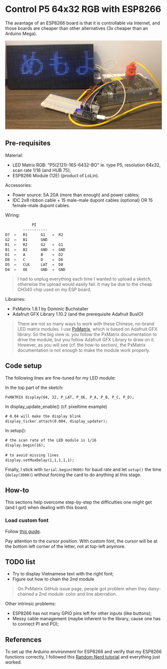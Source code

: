 # Control P5 64x32 RGB with ESP8266

The avantage of an ESP8266 board is that it is controllable via Internet, and those boards are cheaper than other alternatives (3x cheaper than an Arduino Mega).

![](img/current-esp.png)

## Pre-requisites

Material:

* LED Matrix RGB: "P5(2121)-16S-6432-BO" ie. type P5, resolution 64x32, scan rate 1/16 (and HUB 75);
* ESP8266 Module (12E) (product of LoLin).

Accessories:

* Power source: 5A 20A (more than enough) and power cables;
* IDC 2x8 ribbon cable + 15 male-male dupont cables (optional) OR 15 female-male dupont cables.

Wiring:

```
            PI
        -----------
D7  ←   R1      G1   →  R2
G2  ←   B1      GND
R1  ←   R2      G2   →  G1
B1  ←   B2      GND  →  GND
D1  ←   A       B    →  D2
D8  ←   C       D    →  D6
D5  ←   CLK     LAT  →  D0
D4  ←   OE      GND  →  GND
```

> I had to unplug everything each time I wanted to upload a sketch, otherwise the upload would easily fail. It may be due to the cheap CH340 chip used on my ESP board.

Librairies:

* PxMatrix 1.8.1 by Dominic Buchstaller
* Adafruit GFX Library 1.10.2 (and the prerequisite Adafruit BusIO)

> There are not so many ways to work with these Chinese, no-brand LED matrix modules. I use [PxMatrix](https://github.com/2dom/PxMatrix/), which is based on Adafruit GFX library. So the big view is: you follow the PxMatrix documentation to drive the module, but you follow Adafruit GFX Library to draw on it. However, as you will see (cf. the how-to section), the PxMatrix documentation is not enough to make the module work properly.

## Code setup

The following lines are fine-tuned for my LED module:

In the top part of the sketch:

```
PxMATRIX display(64, 32, P_LAT, P_OE, P_A, P_B, P_C, P_D);
```

In display_update_enable() (cf. pixeltime example)

```
# 0.04 will make the display blink
display_ticker.attach(0.004, display_updater);
```

In setup():

```
# the scan rate of the LED module is 1/16
display.begin(16);

# to avoid missing lines
display.setMuxDelay(1,1,1,1,1);
```

Finally, I stick with `Serial.begin(9600)` for baud rate and let `setup()` the time (`delay(3000)`) without forcing the card to do anything at this stage.

## How-to

This sections help overcome step-by-step the difficulties one might get (and I got) when dealing with this board.

### Load custom font

Follow [this guide](https://learn.adafruit.com/adafruit-gfx-graphics-library/using-fonts).

Pay attention to the cursor position. With custom font, the cursor will be at the bottom left corner of the letter, not at top-left anymore.

## TODO list

* Try to display Vietnamese text with the right font;
* Figure out how to chain the 2nd module

> On PxMatrix GitHub issue page, people got problem when they daisy-chained a 2nd module: color and line aberration.

Other intrinsic problems:

* ESP8266 has not many GPIO pins left for other inputs (like buttons);
* Messy cable management (maybe inherent to the library, cause one has to connect PI and PO);


## References

To set up the Arduino environment for ESP8266 and verify that my ESP8266 functions correctly, I followed this [Random Nerd tutorial](https://randomnerdtutorials.com/esp8266-web-server/) and everything just worked.
